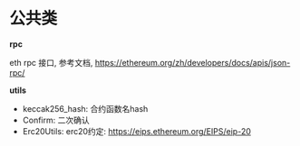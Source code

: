 # 公共类

**rpc**

eth rpc 接口, 参考文档, https://ethereum.org/zh/developers/docs/apis/json-rpc/

**utils**
- keccak256_hash: 合约函数名hash
- Confirm: 二次确认
- Erc20Utils: erc20约定: https://eips.ethereum.org/EIPS/eip-20